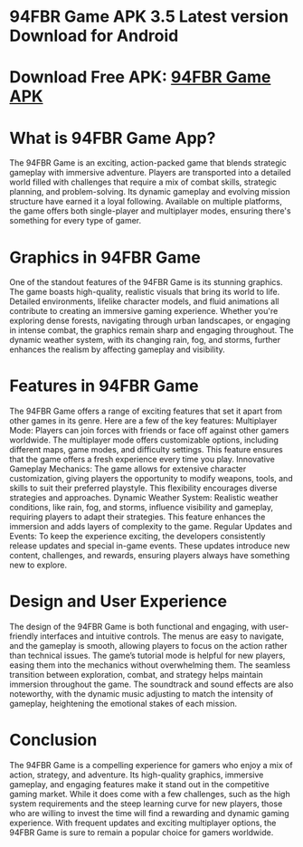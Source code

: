 # 94FBR Game APK 3.5 Latest version Download for Android
# Download Free APK: [94FBR Game APK](https://apkhihe.net/94fbr-game/)
# What is 94FBR Game App?
The 94FBR Game is an exciting, action-packed game that blends strategic gameplay with immersive adventure. Players are transported into a detailed world filled with challenges that require a mix of combat skills, strategic planning, and problem-solving. Its dynamic gameplay and evolving mission structure have earned it a loyal following. Available on multiple platforms, the game offers both single-player and multiplayer modes, ensuring there's something for every type of gamer.

# Graphics in 94FBR Game
One of the standout features of the 94FBR Game is its stunning graphics. The game boasts high-quality, realistic visuals that bring its world to life. Detailed environments, lifelike character models, and fluid animations all contribute to creating an immersive gaming experience. Whether you're exploring dense forests, navigating through urban landscapes, or engaging in intense combat, the graphics remain sharp and engaging throughout. The dynamic weather system, with its changing rain, fog, and storms, further enhances the realism by affecting gameplay and visibility.

# Features in 94FBR Game
The 94FBR Game offers a range of exciting features that set it apart from other games in its genre. Here are a few of the key features:
Multiplayer Mode: Players can join forces with friends or face off against other gamers worldwide. The multiplayer mode offers customizable options, including different maps, game modes, and difficulty settings. This feature ensures that the game offers a fresh experience every time you play.
Innovative Gameplay Mechanics: The game allows for extensive character customization, giving players the opportunity to modify weapons, tools, and skills to suit their preferred playstyle. This flexibility encourages diverse strategies and approaches.
Dynamic Weather System: Realistic weather conditions, like rain, fog, and storms, influence visibility and gameplay, requiring players to adapt their strategies. This feature enhances the immersion and adds layers of complexity to the game.
Regular Updates and Events: To keep the experience exciting, the developers consistently release updates and special in-game events. These updates introduce new content, challenges, and rewards, ensuring players always have something new to explore.

# Design and User Experience
The design of the 94FBR Game is both functional and engaging, with user-friendly interfaces and intuitive controls. The menus are easy to navigate, and the gameplay is smooth, allowing players to focus on the action rather than technical issues. The game’s tutorial mode is helpful for new players, easing them into the mechanics without overwhelming them. The seamless transition between exploration, combat, and strategy helps maintain immersion throughout the game. The soundtrack and sound effects are also noteworthy, with the dynamic music adjusting to match the intensity of gameplay, heightening the emotional stakes of each mission.

# Conclusion
The 94FBR Game is a compelling experience for gamers who enjoy a mix of action, strategy, and adventure. Its high-quality graphics, immersive gameplay, and engaging features make it stand out in the competitive gaming market. While it does come with a few challenges, such as the high system requirements and the steep learning curve for new players, those who are willing to invest the time will find a rewarding and dynamic gaming experience. With frequent updates and exciting multiplayer options, the 94FBR Game is sure to remain a popular choice for gamers worldwide.
